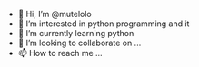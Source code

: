 - 👋 Hi, I’m @mutelolo
- 👀 I’m interested in python programming and it
- 🌱 I’m currently learning python
- 💞️ I’m looking to collaborate on ...
- 📫 How to reach me ...

<!---
mutelolo/mutelolo is a ✨ special ✨ repository because its `README.md` (this file) appears on your GitHub profile.
You can click the Preview link to take a look at your changes.
--->
